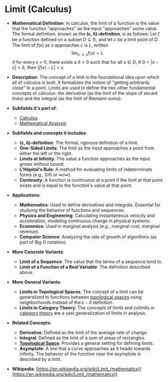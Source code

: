# Limit (Calculus)

- **Mathematical Definition**: In calculus, the limit of a function is the value that the function "approaches" as the input "approaches" some value. The formal definition, known as the **(ε, δ)-definition**, is as follows:
  Let $f$ be a function defined on a subset $D \subseteq \mathbb{R}$, and let $c$ be a limit point of $D$. The limit of $f(x)$ as $x$ approaches $c$ is $L$, written
$$ \lim_{x \to c} f(x) = L $$
  if for every $\epsilon > 0$, there exists a $\delta > 0$ such that for all $x \in D$, if $0 < |x - c| < \delta$, then $|f(x) - L| < \epsilon$.

- **Description**: The concept of a limit is the foundational idea upon which all of calculus is built. It formalizes the notion of "getting arbitrarily close" to a point. Limits are used to define the two other fundamental concepts of calculus: the derivative (as the limit of the slope of secant lines) and the integral (as the limit of Riemann sums).

- **Subfields it's part of**:
    - [Calculus](https://en.wikipedia.org/wiki/Calculus)
    - [Mathematical Analysis](https://en.wikipedia.org/wiki/Mathematical_analysis)

- **Subfields and concepts it includes**:
    - **(ε, δ)-definition**: The formal, rigorous definition of a limit.
    - **One-Sided Limits**: The limit as the input approaches a point from either the left or the right.
    - **Limits at Infinity**: The value a function approaches as the input grows without bound.
    - **L'Hôpital's Rule**: A method for evaluating limits of indeterminate forms (e.g., 0/0 or ∞/∞).
    - **Continuity**: A function is continuous at a point if the limit at that point exists and is equal to the function's value at that point.

- **Applications**:
    - **Mathematics**: Used to define derivatives and integrals. Essential for studying the behavior of functions and sequences.
    - **Physics and Engineering**: Calculating instantaneous velocity and acceleration, modeling continuous change in physical systems.
    - **Economics**: Used in marginal analysis (e.g., marginal cost, marginal revenue).
    - **Computer Science**: Analyzing the rate of growth of algorithms (as part of Big O notation).

- **More Concrete Variants**:
    - **Limit of a Sequence**: The value that the terms of a sequence tend to.
    - **Limit of a Function of a Real Variable**: The definition described above.

- **More General Variants**:
    - **Limits in Topological Spaces**: The concept of a limit can be generalized to functions between [topological spaces](../topology/topological_space.md) using neighborhoods instead of the $\epsilon-\delta$ definition.
    - **Limits in Category Theory**: The concepts of limits and colimits in [category theory](../../foundations_of_mathematics/category_theory/category.md) are a vast generalization of limits in analysis.

- **Related Concepts**:
    - **Derivative**: Defined as the limit of the average rate of change.
    - **Integral**: Defined as the limit of a sum of areas of rectangles.
    - **[Topological Space](../topology/topological_space.md)**: Provides a general setting for defining limits.
    - **Asymptote**: A line that a curve approaches as it heads towards infinity. The behavior of the function near the asymptote is described by a limit.

- **Wikipedia**: [https://en.wikipedia.org/wiki/Limit_(mathematics)](https://en.wikipedia.org/wiki/Limit_(mathematics))
